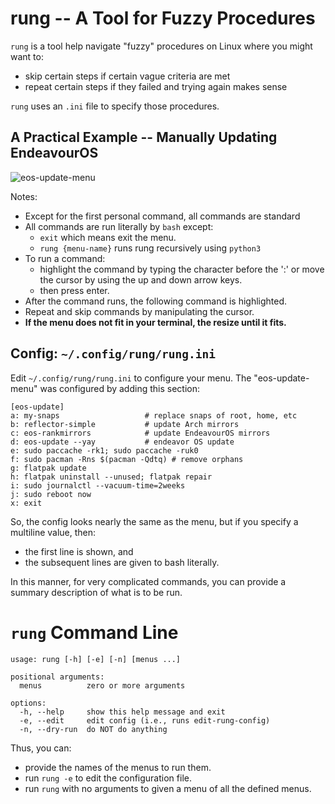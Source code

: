 # rung -- A Tool for Fuzzy Procedures
`rung` is a tool help navigate "fuzzy" procedures on Linux where you might want to:
* skip certain steps if certain vague criteria are met
* repeat certain steps if they failed and trying again makes sense

`rung` uses an `.ini` file to specify those procedures.

##  A Practical Example -- Manually Updating EndeavourOS

![eos-update-menu](https://github.com/[joedfen]/rung/blob/main/images/image.jpg?raw=true)

Notes:
* Except for the first personal command, all commands are standard
* All commands are run literally by `bash` except:
  * `exit` which means exit the menu.
  * `rung {menu-name}` runs rung recursively using `python3`
* To run a command:
  * highlight the command by typing the character before the ':' or move the cursor by using the up and down arrow keys.
  * then press enter.
* After the command runs, the following command is highlighted.
* Repeat and skip commands by manipulating the cursor.
* **If the menu does not fit in your terminal, the resize until it fits.**

## Config: `~/.config/rung/rung.ini`
Edit `~/.config/rung/rung.ini` to configure your menu. The "eos-update-menu" was configured by adding this section:
```
[eos-update]
a: my-snaps                   # replace snaps of root, home, etc
b: reflector-simple           # update Arch mirrors
c: eos-rankmirrors            # update EndeavourOS mirrors
d: eos-update --yay           # endeavor OS update
e: sudo paccache -rk1; sudo paccache -ruk0
f: sudo pacman -Rns $(pacman -Qdtq) # remove orphans
g: flatpak update
h: flatpak uninstall --unused; flatpak repair
i: sudo journalctl --vacuum-time=2weeks
j: sudo reboot now
x: exit
```
So, the config looks nearly the same as the menu, but if you specify a multiline value, then:
* the first line is shown, and
* the subsequent lines are given to bash literally.

In this manner, for very complicated commands, you can provide a summary description of what is to be run.

# `rung` Command Line
```
usage: rung [-h] [-e] [-n] [menus ...]

positional arguments:
  menus          zero or more arguments

options:
  -h, --help     show this help message and exit
  -e, --edit     edit config (i.e., runs edit-rung-config)
  -n, --dry-run  do NOT do anything
```
Thus, you can:
* provide the names of the menus to run them.
* run `rung -e` to edit the configuration file.
* run `rung` with no arguments to given a menu of all the defined menus.

